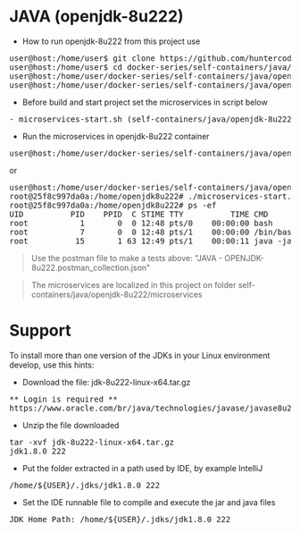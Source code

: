 # JAVA (openjdk-8u222)

- How to run openjdk-8u222 from this project use

<pre>
user@host:/home/user$ git clone https://github.com/huntercodexs/docker-series.git .
user@host:/home/user$ cd docker-series/self-containers/java/openjdk-8u222
user@host:/home/user/docker-series/self-containers/java/openjdk-8u222$ docker-compose up --build
user@host:/home/user/docker-series/self-containers/java/openjdk-8u222$ docker-compose start
</pre>

- Before build and start project set the microservices in script below

<pre>
- microservices-start.sh (self-containers/java/openjdk-8u222/microservices/microservices-start.sh)
</pre>

- Run the microservices in openjdk-8u222 container

<pre>
user@host:/home/user/docker-series/self-containers/java/openjdk-8u222$ docker exec -it openjdk-8u222 ./microservices-start.sh
</pre>

or

<pre>
user@host:/home/user/docker-series/self-containers/java/openjdk-8u222$ docker exec -it openjdk-8u222 /bin/bash
root@25f8c997da0a:/home/openjdk8u222# ./microservices-start.sh
root@25f8c997da0a:/home/openjdk8u222# ps -ef
UID          PID    PPID  C STIME TTY          TIME CMD
root           1       0  0 12:48 pts/0    00:00:00 bash
root           7       0  0 12:48 pts/1    00:00:00 /bin/bash
root          15       1 63 12:49 pts/1    00:00:11 java -jar SIMPLE-API-USERS-0.0.1-SNAPSHOT.jar
</pre>

> Use the postman file to make a tests above: "JAVA - OPENJDK-8u222.postman_collection.json"

> The microservices are localized in this project on folder self-containers/java/openjdk-8u222/microservices


# Support

To install more than one version of the JDKs in your Linux environment develop, use this hints:

- Download the file: jdk-8u222-linux-x64.tar.gz
<pre>
** Login is required **
https://www.oracle.com/br/java/technologies/javase/javase8u211-later-archive-downloads.html
</pre>

- Unzip the file downloaded
<pre>
tar -xvf jdk-8u222-linux-x64.tar.gz
jdk1.8.0_222
</pre>

- Put the folder extracted in a path used by IDE, by example IntelliJ
<pre>
/home/${USER}/.jdks/jdk1.8.0_222
</pre>

- Set the IDE runnable file to compile and execute the jar and java files
<pre>
JDK Home Path: /home/${USER}/.jdks/jdk1.8.0_222
</pre>

